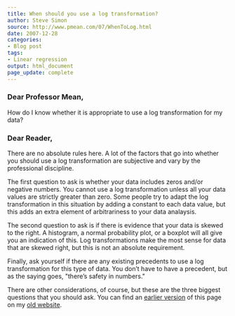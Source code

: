 ```yaml
---
title: When should you use a log transformation?
author: Steve Simon
source: http://www.pmean.com/07/WhenToLog.html
date: 2007-12-28
categories:
- Blog post
tags:
- Linear regression
output: html_document
page_update: complete
---
```


### Dear Professor Mean,

How do I know whether it is appropriate to use a log transformation for my data?

### Dear Reader,

There are no absolute rules here. A lot of the factors that go into whether you should use a log transformation are subjective and vary by the professional discipline.

The first question to ask is whether your data includes zeros and/or negative numbers. You cannot use a log transformation unless all your data values are strictly greater than zero. Some people try to adapt the log transformation in this situation by adding a constant to each data value, but this adds an extra element of arbitrariness to your data analaysis.

The second question to ask is if there is evidence that your data is skewed to the right. A histogram, a normal probability plot, or a boxplot will all give you an indication of this. Log transformations make the most sense for data that are skewed right, but this is not an absolute requirement.

Finally, ask yourself if there are any existing precedents to use a log transformation for this type of data. You don’t have to have a precedent, but as the saying goes, "there’s safety in numbers."

There are other considerations, of course, but these are the three biggest questions that you should ask.
You can find an [earlier version][sim1] of this page on my [old website][sim2].

[sim1]: http://www.pmean.com/07/WhenToLog.html
[sim2]: http://www.pmean.com
